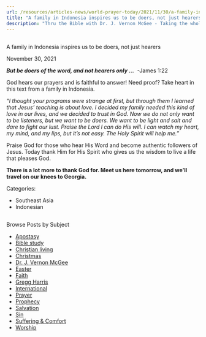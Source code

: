 ```yaml
---
url: /resources/articles-news/world-prayer-today/2021/11/30/a-family-in-indonesia-inspires-us-to-be-doers-not-just-hearers
title: "A family in Indonesia inspires us to be doers, not just hearers"
description: "Thru the Bible with Dr. J. Vernon McGee - Taking the whole Word to the whole world"
---
```







## 
 A family in Indonesia inspires us to be doers, not just hearers


November 30, 2021
![]()




***But be doers of the word, and not hearers only …***  -James 1:22

God hears our prayers and is faithful to answer! Need proof? Take heart in this text from a family in Indonesia. 

 *“I thought your programs were strange at first, but through them I learned that Jesus’ teaching is about love. I decided my family needed this kind of love in our lives, and we decided to trust in God. Now we do not only want to be listeners, but we want to be doers. We want to be light and salt and dare to fight our lust. Praise the Lord I can do His will. I can watch my heart, my mind, and my lips, but it’s not easy. The Holy Spirit will help me.”* 

 Praise God for those who hear His Word and become authentic followers of Jesus. Today thank Him for His Spirit who gives us the wisdom to live a life that pleases God. 

 **There is a lot more to thank God for. Meet us here tomorrow, and we’ll travel on our knees to Georgia.**



Categories: 


* Southeast Asia
* Indonesian









## 
 Browse Posts by Subject


* [Apostasy](/resources/articles-news/-in-tags/tags/Apostasy)
* [Bible study](/resources/articles-news/-in-tags/tags/Bible-study)
* [Christian living](/resources/articles-news/-in-tags/tags/Christian-living)
* [Christmas](/resources/articles-news/-in-tags/tags/Christmas)
* [Dr. J. Vernon McGee](/resources/articles-news/-in-tags/tags/Dr-J-Vernon-McGee)
* [Easter](/resources/articles-news/-in-tags/tags/easter)
* [Faith](/resources/articles-news/-in-tags/tags/Faith)
* [Gregg Harris](/resources/articles-news/-in-tags/tags/Gregg-Harris)
* [International](/resources/articles-news/-in-tags/tags/International)
* [Prayer](/resources/articles-news/-in-tags/tags/prayer)
* [Prophecy](/resources/articles-news/-in-tags/tags/Prophecy)
* [Salvation](/resources/articles-news/-in-tags/tags/Salvation)
* [Sin](/resources/articles-news/-in-tags/tags/sin)
* [Suffering & Comfort](/resources/articles-news/-in-tags/tags/Suffering-Comfort)
* [Worship](/resources/articles-news/-in-tags/tags/worship)






